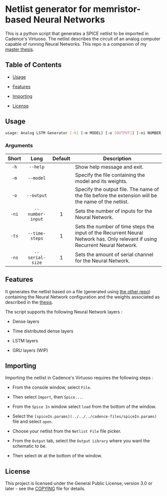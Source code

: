 # Netlist generator for memristor-based Neural Networks

This is a python script that generates a SPICE netlist to be imported in Cadence's Virtuoso. The netlist describes the circuit of an analog computer capable of running Neural Networks. This repo is a companion of my [master thesis](todo).


## Table of Contents

- [Usage](#usage)

- [Features](#features)

- [Importing](#importing)

- [License](#license)


## Usage

```bash
usage: Analog LSTM Generator [-h] [-m MODEL] [-o [OUTPUT]] [-ni NUMBER_INPUT] [-ts TIME_STEPS] [-ns SERIAL_SIZE]
```

### Arguments

| Short | Long       | Default  | Description                                                                                                                   |
|:-----:|:----------:|:--------:|-------------------------------------------------------------------------------------------------------------------------------|
|`-h`|`--help`||Show help message and exit.|
|`-m`|`--model`||Specify the file containing the model and its weights.|
|`-o`|`--output`|<stdout>|Specify the output file. The name of the file before the extension will be the name of the netlist.|
|`-ni`|`--number-input`|1|Sets the number of inputs for the Neural Network.|
|`-ts`|`--time-steps`|1|Sets the number of time steps the input of the Recurrent Neural Network has. Only relevant if using Recurrent Neural Network.|
|`-ns`|`--serial-size`|1|Sets the amount of serial channel for the Neural Network.|

## Features

It generates the netlist based on a file (generated using [the other repo](../../../LSTM-weights-generator)) containing the Neural Network configuration and the weights associated as described in the [thesis](todo).

The script supports the following Neural Network layers :

- Dense layers

- Time distributed dense layers

- LSTM layers

- GRU layers (WIP)


## Importing

Importing the netlist in Cadence's Virtuoso requires the following steps :

- From the console window, select `File`.

- Then select `Import`, then `Spice...`.

- From the `Spice In` window select `load` from the bottom of the window.

- Select the `[spiceIn.params](../../../cadence-files/spiceIn.params)` file and select `open`.

- Choose your netlist from the `Netlist File` file picker.

- From the `Output` tab, select the `Output Library` where you want the schematic to be.

- Then select `OK` at the bottom of the window.

## License

This project is licensed under the General Public License, version 3.0 or later - see the [COPYING](./COPYING) file for details.
